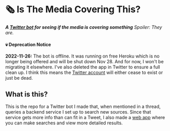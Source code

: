 # 🗞 Is The Media Covering This?
***A [Twitter bot](https://twitter.com/aretheycovering) for seeing if the media is covering something*** *Spoiler: They are.*

#### 💀 Deprecation Notice
**2022-11-26:** The bot is offline. It was running on free Heroku which is no longer being offered and will be shut down Nov 28. And for now, I won't be migrating it elsewhere. I've also deleted the app in Twitter to ensure a full clean up. I think this means the [Twitter account](https://twitter.com/aretheycovering) will either cease to exist or just be dead.

## What is this?

This is the repo for a Twitter bot I made that, when mentioned in a thread, queries a backend service I set up to search new sources.
Since that service gets more info than can fit in a Tweet, I also made a [web app](https://github.com/jasonflorentino/is-the-media-covering-this-webapp)
where you can make searches and view more detailed results.
